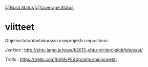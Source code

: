 [![Build Status](https://travis-ci.org/esat-miniprojekti/viitteet.svg)](https://travis-ci.org/esat-miniprojekti/viitteet)
[![Coverage Status](https://coveralls.io/repos/esat-miniprojekti/viitteet/badge.svg?branch=master)](https://coveralls.io/r/esat-miniprojekti/viitteet?branch=master)

# viitteet
Ohjelmistotuotantokurssin miniprojektin repositorio

*Jenkins* : http://ohtu.jamo.io/view/k2015-ohtu-miniprojektit/job/esat/ 

*Trello* : https://trello.com/b/lMvPE40p/ohtu-miniprojekti
